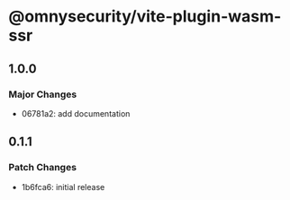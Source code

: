 # @omnysecurity/vite-plugin-wasm-ssr

## 1.0.0

### Major Changes

- 06781a2: add documentation

## 0.1.1

### Patch Changes

- 1b6fca6: initial release
